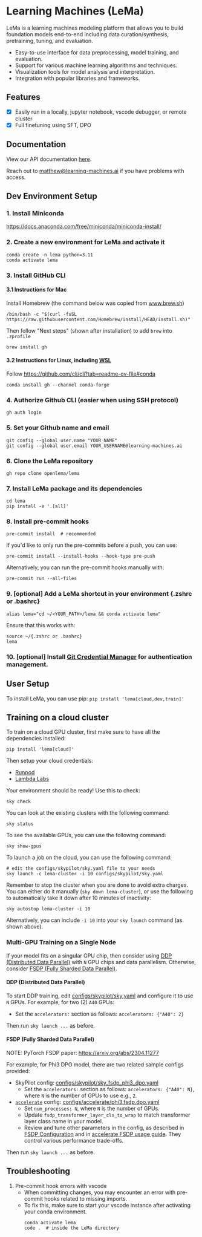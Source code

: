 # Learning Machines (LeMa)

LeMa is a learning machines modeling platform that allows you to build foundation models end-to-end including data curation/synthesis, pretraining, tuning, and evaluation.

- Easy-to-use interface for data preprocessing, model training, and evaluation.
- Support for various machine learning algorithms and techniques.
- Visualization tools for model analysis and interpretation.
- Integration with popular libraries and frameworks.

## Features

- [x] Easily run in a locally, jupyter notebook, vscode debugger, or remote cluster
- [x] Full finetuning using SFT, DPO

## Documentation

View our API documentation [here](https://learning-machines.ai/docs/latest/index.html).

Reach out to matthew@learning-machines.ai if you have problems with access.

## Dev Environment Setup

### 1. Install Miniconda

   https://docs.anaconda.com/free/miniconda/miniconda-install/

[comment]: <> (This is a package/environment manager that we mainly need to pull all the relevant python packages via pip)


### 2. Create a new environment for LeMa and activate it

   ```
   conda create -n lema python=3.11
   conda activate lema
   ```

### 3. Install GitHub CLI

#### 3.1 Instructions for Mac

   Install Homebrew (the command below was copied from www.brew.sh)

   ```shell
   /bin/bash -c "$(curl -fsSL https://raw.githubusercontent.com/Homebrew/install/HEAD/install.sh)"
   ```

   Then follow "Next steps" (shown after installation) to add `brew` into `.zprofile`

   ```shell
   brew install gh
   ```

#### 3.2 Instructions for **Linux**, including [WSL](https://learn.microsoft.com/en-us/windows/wsl/)

  Follow https://github.com/cli/cli?tab=readme-ov-file#conda

   ```shell
   conda install gh --channel conda-forge
   ```

### 4. Authorize Github CLI (easier when using SSH protocol)

   ```shell
   gh auth login
   ```

### 5. Set your Github name and email

   ```shell
   git config --global user.name "YOUR_NAME"
   git config --global user.email YOUR_USERNAME@learning-machines.ai
   ```

### 6. Clone the LeMa repository

   ```shell
   gh repo clone openlema/lema
   ```

### 7. Install LeMa package and its dependencies

   ```shell
   cd lema
   pip install -e '.[all]'
   ```

### 8. Install pre-commit hooks

   ```shell
   pre-commit install  # recommended
   ```

   If you'd like to only run the pre-commits before a push, you can use:
   ```shell
   pre-commit install --install-hooks --hook-type pre-push
   ```

   Alternatively, you can run the pre-commit hooks manually with:
   ```shell
   pre-commit run --all-files
   ```

### 9. [optional] Add a LeMa shortcut in your environment {.zshrc or .bashrc}

   ```shell
   alias lema="cd ~/<YOUR_PATH>/lema && conda activate lema"
   ```

   Ensure that this works with:

   ```shell
   source ~/{.zshrc or .bashrc}
   lema
   ```

### 10. [optional] Install [Git Credential Manager](https://docs.github.com/en/get-started/getting-started-with-git/about-remote-repositories#cloning-with-https-urls) for authentication management.

## User Setup

To install LeMa, you can use pip:
`pip install 'lema[cloud,dev,train]'`


## Training on a cloud cluster
To train on a cloud GPU cluster, first make sure to have all the dependencies installed:
```shell
pip install 'lema[cloud]'
```

Then setup your cloud credentials:
- [Runpod](https://skypilot.readthedocs.io/en/latest/getting-started/installation.html#runpod)
- [Lambda Labs](https://skypilot.readthedocs.io/en/latest/getting-started/installation.html#lambda-cloud)

Your environment should be ready! Use this to check:
```shell
sky check
```

You can look at the existing clusters with the following command:
```shell
sky status
```

To see the available GPUs, you can use the following command:
```shell
sky show-gpus
```

To launch a job on the cloud, you can use the following command:
```shell
# edit the configs/skypilot/sky.yaml file to your needs
sky launch -c lema-cluster -i 10 configs/skypilot/sky.yaml
```

Remember to stop the cluster when you are done to avoid extra charges. You can either do it manually (`sky down lema-cluster`), or use the following to automatically take it down after 10 minutes of inactivity:
```shell
sky autostop lema-cluster -i 10
```

Alternatively, you can include `-i 10` into your `sky launch` command (as shown above).

### Multi-GPU Training on a Single Node

If your model fits on a singular GPU chip, then consider using [DDP (Distributed Data Parallel)](https://huggingface.co/docs/transformers/en/perf_train_gpu_many#dataparallel-vs-distributeddataparallel) with `N` GPU chips and data parallelism. Otherwise, consider [FSDP (Fully Sharded Data Parallel)](https://huggingface.co/docs/transformers/en/fsdp).

#### DDP (Distributed Data Parallel)

To start DDP training, edit [configs/skypilot/sky.yaml](configs/skypilot/sky.yaml) and configure it to use `N` GPUs. For example, for two (2) `A40` GPUs:

* Set the `accelerators:` section as follows: `accelerators: {"A40": 2}`

Then run `sky launch ...` as before.

#### FSDP (Fully Sharded Data Parallel)

NOTE: PyTorch FSDP paper: https://arxiv.org/abs/2304.11277

For example, for Phi3 DPO model, there are two related sample configs provided:
* SkyPilot config: [configs/skypilot/sky_fsdp_phi3_dpo.yaml](configs/skypilot/sky_fsdp_phi3_dpo.yaml)
  * Set the `accelerators:` section as follows: `accelerators: {"A40": N}`, where `N` is the number of GPUs to use e.g., `2`.
* [`accelerate`](https://github.com/huggingface/accelerate) config: [configs/accelerate/phi3.fsdp.dpo.yaml](configs/accelerate/phi3.fsdp.dpo.yaml)
  * Set `num_processes: N`, where `N` is the number of GPUs.
  * Update `fsdp_transformer_layer_cls_to_wrap` to match transformer layer class name in your model.
  * Review and tune other parameters in the config, as described in [FSDP Configuration](https://huggingface.co/docs/transformers/main/en/fsdp#fsdp-configuration) and in [accelerate FSDP usage guide](https://huggingface.co/docs/accelerate/en/usage_guides/fsdp). They control various performance trade-offs.

Then run `sky launch ...` as before.


## Troubleshooting
1. Pre-commit hook errors with vscode
   - When committing changes, you may encounter an error with pre-commit hooks related to missing imports.
   - To fix this, make sure to start your vscode instance after activating your conda environment.
     ```shell
     conda activate lema
     code .  # inside the LeMa directory
     ```
